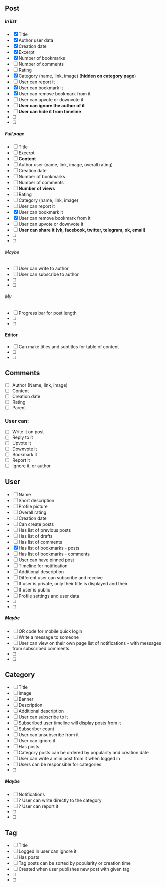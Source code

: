 ## Post

##### In list
- [x] Title
- [x] Author user data
- [x] Creation date
- [x] Excerpt
- [x] Number of bookmarks
- [ ] Number of comments
- [ ] Rating
- [x] Category (name, link, image) (**hidden on category page**)
- [ ] User can report it
- [x] User can bookmark it
- [x] User can remove bookmark from it
- [ ] User can upvote or downvote it
- [ ] **User can ignore the author of it**
- [ ] **User can hide it from timeline**
- [ ] 
- [ ] 

##### Full page
- [ ] Title
- [ ] Excerpt
- [ ] **Content**
- [ ] Author user (name, link, image, overall rating)
- [ ] Creation date
- [ ] Number of bookmarks
- [ ] Number of comments
- [ ] **Number of views**
- [ ] Rating
- [ ] Category (name, link, image)
- [ ] User can report it
- [x] User can bookmark it
- [x] User can remove bookmark from it
- [ ] User can upvote or downvote it
- [ ] **User can share it (vk, facebook, twitter, telegram, ok, email)**
- [ ]
- [ ]

###### Maybe

- [ ] User can write to author
- [ ] User can subscribe to author
- [ ]
- [ ]

###### My
- [ ] Progress bar for post length
- [ ]
- [ ]
 
#### Editor
- [ ] Can make titles and subtitles for table of content
- [ ] 
- [ ]

## Comments
- [ ] Author (Name, link, image)
- [ ] Content
- [ ] Creation date
- [ ] Rating
- [ ] Parent

### User can:

- [ ] Write it on post
- [ ] Reply to it
- [ ] Upvote it
- [ ] Downvote it
- [ ] Bookmark it
- [ ] Report it
- [ ] Ignore it, or author 

## User 
- [ ] Name
- [ ] Short description
- [ ] Profile picture
- [ ] Overall rating
- [ ] Creation date
- [ ] Can create posts
- [ ] Has list of previous posts
- [ ] Has list of drafts
- [ ] Has list of comments
- [x] Has list of bookmarks - posts
- [ ] Has list of bookmarks - comments
- [ ] User can have pinned post
- [ ] Timeline for notification
- [ ] Additional description
- [ ] Different user can subscribe and receive 
- [ ] If user is private, only their title is displayed and their 
- [ ] If user is public 
- [ ] Profile settings and user data
- [ ] 
- [ ] 

##### Maybe
- [ ] QR code for mobile quick login
- [ ] Write a message to someone
- [ ] User can view on their own page list of notifications - with messages from subscribed comments
- [ ] 
- [ ] 

## Category

- [ ] Title
- [ ] Image
- [ ] Banner
- [ ] Description
- [ ] Additional description
- [ ] User can subscribe to it 
- [ ] Subscribed user timeline will display posts from it
- [ ] Subscriber count
- [ ] User can unsubscribe from it
- [ ] User can ignore it
- [ ] Has posts 
- [ ] Category posts can be ordered by popularity and creation date
- [ ] User can write a mini post from it when logged in
- [ ] Users can be responsible for categories
- [ ] 

##### Maybe

- [ ] Notifications
- [ ] ? User can write directly to the category
- [ ] ? User can report it
- [ ] 
- [ ] 

## Tag
- [ ] Title
- [ ] Logged in user can ignore it
- [ ] Has posts
- [ ] Tag posts can be sorted by popularity or creation time
- [ ] Created when user publishes new post with given tag
- [ ] 
- [ ] 
